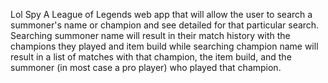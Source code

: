 Lol Spy
A League of Legends web app that will allow the user to search a summoner's name or champion and see detailed for that particular search. Searching summoner name will result in their match history with the champions they played and item build while searching champion name will result in a list of matches with that champion, the item build, and the summoner (in most case a pro player) who played that champion.
